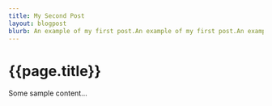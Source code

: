 ```yaml
---
title: My Second Post
layout: blogpost
blurb: An example of my first post.An example of my first post.An example of my first post.An example of my first post.An example of my first post.
---
```


# {{page.title}}

Some sample content...
